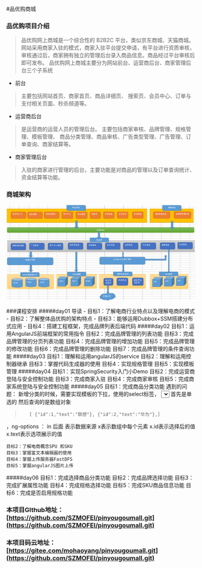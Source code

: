 #品优购商城


### 品优购项目介绍
>   品优购网上商城是一个综合性的 B2B2C 平台，类似京东商城、天猫商城。
>   网站采用商家入驻的模式，商家入驻平台提交申请，有平台进行资质审核，
>   审核通过后，商家拥有独立的管理后台录入商品信息。商品经过平台审核后即可发布。
>    品优购网上商城主要分为网站前台、运营商后台、商家管理后台三个子系统
-   前台
>   主要包括网站首页、商家首页、商品详细页、
>   搜索页、会员中心、订单与支付相关页面、秒杀频道等。
-   运营商后台
>   是运营商的运营人员的管理后台。 主要包括商家审核、品牌管理、规格管理、模板管理、
>   商品分类管理、商品审核、广告类型管理、广告管理、订单查询、商家结算等。
-   商家管理后台
>   入驻的商家进行管理的后台，主要功能是对商品的管理以及订单查询统计、资金结算等功能。

### 商城架构
![系统架构](\pig\品优购系统架构.png)


###课程安排
#####day01
    导读
    -   目标1：了解电商行业特点以及理解电商的模式
    -   目标2：了解整体品优购的架构特点
    -   目标3：能够运用Dubbox+SSM搭建分布式应用
    -   目标4：搭建工程框架，完成品牌列表后端代码
#####day02
    目标1：运用AngularJS前端框架的常用指令
    目标2：完成品牌管理的列表功能
    目标3：完成品牌管理的分页列表功能
    目标4：完成品牌管理的增加功能
    目标5：完成品牌管理的修改功能
    目标6：完成品牌管理的删除功能
    目标7：完成品牌管理的条件查询功能
#####day03
    目标1：理解和运用angularJS的service
    目标2：理解和运用控制器继承
    目标3：掌握代码生成器的使用
    目标4：实现规格管理
    目标5：实现模板管理
#####day04
    目标1：实现SpringSecurity入门小Demo
    目标2：完成运营商登陆与安全控制功能
    目标3：完成商家入驻
    目标4：完成商家审核
    目标5：完成商家系统登陆与安全控制功能
#####day05
    目标1：完成商品分类功能
遇到的问题：
新增分类的时候，需要实现模板的下拉，使用的select标签，
<select  ng-model="entity.typeId" ng-options="x.id as x.text for x in typeTemplateList">
</select>  首先是单选的  然后查询的是数组对象
>        [ {"id":1,"text":"联想"}, {"id":2,"text":"华为"},]
，ng-options ：  in 后面 表示数据来源 x表示数组中每个元素 x.id表示选择后的值 x.text表示选项展示的值  
      
    目标2：了解电商概念SPU 和SKU
    目标3：掌握富文本编辑器的使用
    目标4：掌握上传服务器FastDFS 
    目标5：掌握angularJS图片上传
#####day06
    目标1：完成选择商品分类功能
    目标2：完成品牌选择功能
    目标3：完成扩展属性功能
    目标4：完成规格选择功能
    目标5：完成SKU商品信息功能
    目标6：完成是否启用规格功能
    
### 本项目GIthub地址：[https://github.com/SZMOFEI/pinyougoumall.git](https://github.com/SZMOFEI/pinyougoumall.git)
### 本项目码云地址：[https://gitee.com/mohaoyang/pinyougoumall.git](https://github.com/SZMOFEI/pinyougoumall.git)